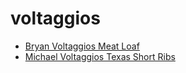 # voltaggios

 * [Bryan Voltaggios Meat Loaf](index/b/bryan-voltaggios-meat-loaf.json)
 * [Michael Voltaggios Texas Short Ribs](index/m/michael-voltaggios-texas-short-ribs.json)
